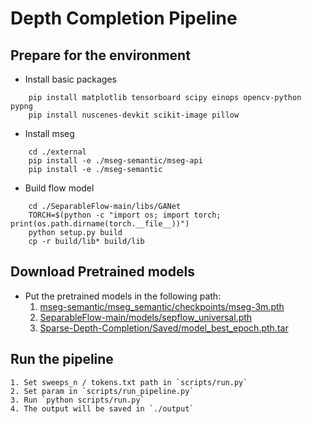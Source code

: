 # Depth Completion Pipeline

## Prepare for the environment

- Install basic packages
```shell
    pip install matplotlib tensorboard scipy einops opencv-python pypng 
    pip install nuscenes-devkit scikit-image pillow
```

- Install mseg
```shell
    cd ./external
    pip install -e ./mseg-semantic/mseg-api
    pip install -e ./mseg-semantic
```

- Build flow model
```shell
    cd ./SeparableFlow-main/libs/GANet
    TORCH=$(python -c "import os; import torch; print(os.path.dirname(torch.__file__))")
    python setup.py build
    cp -r build/lib* build/lib
```

## Download Pretrained models
- Put the pretrained models in the following path:
    1. [mseg-semantic/mseg_semantic/checkpoints/mseg-3m.pth](https://drive.google.com/file/d/1yoWAmmjJvDqTyGgUJQ-19CVnkH1mUZ7A/view?usp=sharing)
    2. [SeparableFlow-main/models/sepflow_universal.pth](https://drive.google.com/file/d/1x-Q0VvfBfdabFW-1KwRtTE8UiZeX4yZ7/view?usp=sharing)
    3. [Sparse-Depth-Completion/Saved/model_best_epoch.pth.tar](https://drive.google.com/file/d/181zn-qcuJp2z4k0SIK-qQV55TgrUisLS/view?usp=sharing)

## Run the pipeline
    1. Set sweeps_n / tokens.txt path in `scripts/run.py`
    2. Set param in `scripts/run_pipeline.py`
    3. Run `python scripts/run.py`
    4. The output will be saved in `./output`





